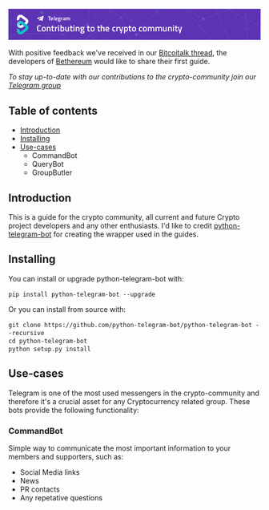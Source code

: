 [![Contributing GitHub](/img/Contributing-github.png)](https://www.bethereum.com)

With positive feedback we've received in our [Bitcoitalk thread](https://bitcointalk.org/index.php?topic=2849232.0), the developers of [Bethereum](https://www.bethereum.com) would like to share their first guide.

*To stay up-to-date with our contributions to the crypto-community join our [Telegram group](https://t.me/bethereum)*

## Table of contents
- [Introduction](https://github.com/bethereumproject/telegram-bots/#Introduction)
- [Installing](https://github.com/bethereumproject/telegram-bots/#Installing)
- [Use-cases](https://github.com/bethereumproject/telegram-bots/#Use-cases)
    - CommandBot
    - QueryBot
    - GroupButler

## Introduction
This is a guide for the crypto community, all current and future Crypto project developers and any other enthusiasts.
I'd like to credit [python-telegram-bot](https://python-telegram-bot.org/) for creating the wrapper used in the guides.

## Installing

You can install or upgrade python-telegram-bot with:
```
pip install python-telegram-bot --upgrade
```
Or you can install from source with:
```
git clone https://github.com/python-telegram-bot/python-telegram-bot --recursive
cd python-telegram-bot
python setup.py install
```

## Use-cases
Telegram is one of the most used messengers in the crypto-community and therefore it's a crucial asset for any Cryptocurrency related group. These bots provide the following functionality:

### CommandBot
Simple way to communicate the most important information to your members and supporters, such as:
- Social Media links
- News
- PR contacts
- Any repetative questions









